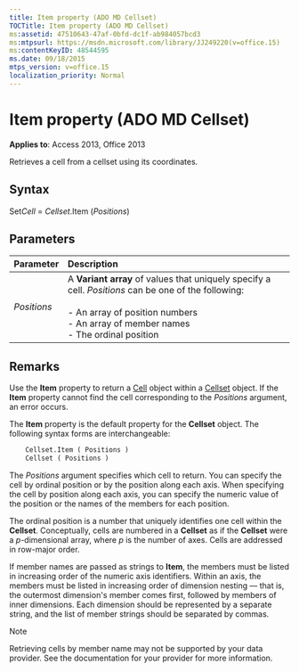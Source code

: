 ```yaml
---
title: Item property (ADO MD Cellset)
TOCTitle: Item property (ADO MD Cellset)
ms:assetid: 47510643-47af-0bfd-dc1f-ab984057bcd3
ms:mtpsurl: https://msdn.microsoft.com/library/JJ249220(v=office.15)
ms:contentKeyID: 48544595
ms.date: 09/18/2015
mtps_version: v=office.15
localization_priority: Normal
---
```


# Item property (ADO MD Cellset)

**Applies to**: Access 2013, Office 2013

Retrieves a cell from a cellset using its coordinates.

## Syntax

Set*Cell* = *Cellset*.Item (*Positions*)

## Parameters

|Parameter|Description|
|:--------|:----------|
|*Positions* |A **Variant array** of values that uniquely specify a cell. *Positions* can be one of the following:<br/><br/>- An array of position numbers<br/>- An array of member names<br/>- The ordinal position |

## Remarks

Use the **Item** property to return a [Cell](cell-object-ado-md.md) object within a [Cellset](cellset-object-ado-md.md) object. If the **Item** property cannot find the cell corresponding to the *Positions* argument, an error occurs.

The **Item** property is the default property for the **Cellset** object. The following syntax forms are interchangeable:

```vb
    Cellset.Item ( Positions )
    Cellset ( Positions )
```

The *Positions* argument specifies which cell to return. You can specify the cell by ordinal position or by the position along each axis. When specifying the cell by position along each axis, you can specify the numeric value of the position or the names of the members for each position.

The ordinal position is a number that uniquely identifies one cell within the **Cellset**. Conceptually, cells are numbered in a **Cellset** as if the **Cellset** were a *p*-dimensional array, where *p* is the number of axes. Cells are addressed in row-major order.

If member names are passed as strings to **Item**, the members must be listed in increasing order of the numeric axis identifiers. Within an axis, the members must be listed in increasing order of dimension nesting — that is, the outermost dimension's member comes first, followed by members of inner dimensions. Each dimension should be represented by a separate string, and the list of member strings should be separated by commas.


> [!NOTE]
> Retrieving cells by member name may not be supported by your data provider. See the documentation for your provider for more information.


